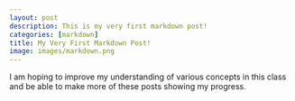 ```yaml
---
layout: post
description: This is my very first markdown post!
categories: [markdown]
title: My Very First Markdown Post!
image: images/markdown.png
---
```


I am hoping to improve my understanding of various concepts in this class and be able to make more of these posts showing my progress.
